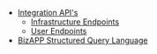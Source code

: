 * [Integration API's](generic.md)
	* [Infrastructure Endpoints](define/application_endpoints.md)
	* [User Endpoints](define/user_endpoints.md)
* [BizAPP Structured Query Language](BSQL/BSQL.md)